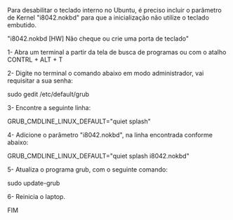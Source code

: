 Para desabilitar o teclado interno no Ubuntu, é preciso incluir o parâmetro de Kernel "i8042.nokbd" para que a inicialização não utilize o teclado embutido.

"i8042.nokbd     [HW] Não cheque ou crie uma porta de teclado"

1- Abra um terminal a partir da tela de busca de programas ou com o atalho CONTRL + ALT + T

2- Digite no terminal o comando abaixo em modo administrador, vai requisitar a sua senha:

sudo gedit /etc/default/grub

3- Encontre a seguinte linha:

GRUB_CMDLINE_LINUX_DEFAULT="quiet splash"

4- Adicione o parâmetro "i8042.nokbd", na linha encontrada conforme abaixo:

GRUB_CMDLINE_LINUX_DEFAULT="quiet splash i8042.nokbd"

5- Atualiza o programa grub, com o seguinte comando:

sudo update-grub     

6- Reinicia o laptop.

FIM
